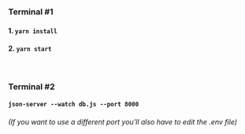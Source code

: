 ### Terminal #1
#### 1. `yarn install`
#### 2. `yarn start`
<br>

### Terminal #2
#### `json-server --watch db.js --port 8000`
###### (If you want to use a different port you'll also have to edit the .env file)
